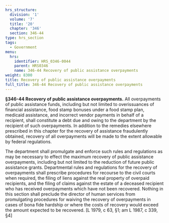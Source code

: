 ```yaml
---
hrs_structure:
  division: '1'
  volume: '7'
  title: '20'
  chapter: '346'
  section: 346-44
type: hrs_section
tags:
  - Government
menu:
  hrs:
    identifier: HRS_0346-0044
    parent: HRS0346
    name: 346-44 Recovery of public assistance overpayments
weight: 8300
title: Recovery of public assistance overpayments
full_title: 346-44 Recovery of public assistance overpayments
---
```

**§346-44 Recovery of public assistance overpayments.** All overpayments of public assistance funds, including but not limited to overissuances of financial assistance, food stamp bonuses under a food stamp plan, medicaid assistance, and incorrect vendor payments in behalf of a recipient, shall constitute a debt due and owing to the department by the recipient of such overpayments. In addition to the remedies elsewhere prescribed in this chapter for the recovery of assistance fraudulently obtained, recovery of all overpayments will be made to the extent allowable by federal regulations.

The department shall promulgate and enforce such rules and regulations as may be necessary to effect the maximum recovery of public assistance overpayments, including but not limited to the reduction of future public assistance grants. Departmental rules and regulations for the recovery of overpayments shall prescribe procedures for recourse to the civil courts when required, the filing of liens against the real property of overpaid recipients, and the filing of claims against the estate of a deceased recipient who has received overpayments which have not been recovered. Nothing in this section shall preclude the director of human services from promulgating procedures for waiving the recovery of overpayments in cases of bona fide hardship or where the costs of recovery would exceed the amount expected to be recovered. [L 1979, c 63, §1; am L 1987, c 339, §4]